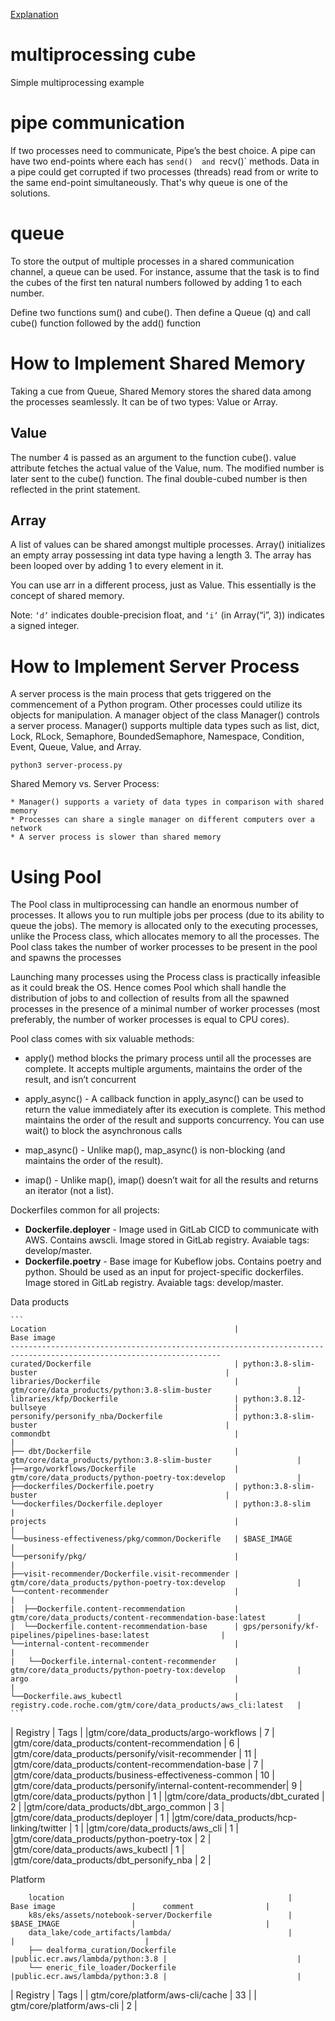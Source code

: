 [Explanation](https://medium.com/fintechexplained/advanced-python-concurrency-and-parallelism-82e378f26ced)




# multiprocessing cube
Simple multiprocessing example


# pipe communication
If two processes need to communicate, Pipe’s the best choice. A pipe can have two end-points where each has `send() 
and `recv()` methods. Data in a pipe could get corrupted if two processes (threads) read from or write to the same 
end-point simultaneously. That's why queue is one of the solutions.

# queue
To store the output of multiple processes in a shared communication channel, a queue can be used. 
For instance, assume that the task is to find the cubes of the first ten natural numbers followed by adding 1 to each number.

Define two functions sum() and cube(). Then define a Queue (q) and call cube() function followed by the add() function


# How to Implement Shared Memory
Taking a cue from Queue, Shared Memory stores the shared data among the processes seamlessly. It can be of two types: Value or Array.


## Value
The number 4 is passed as an argument to the function cube(). value attribute fetches the actual value of the Value, num. The modified number is later sent to the cube() function. The final double-cubed number is then reflected in the print statement.

## Array
A list of values can be shared amongst multiple processes. 
Array() initializes an empty array possessing int data type having a length 3. 
The array has been looped over by adding 1 to every element in it.

You can use arr in a different process, just as Value. This essentially is the concept of shared memory.

Note: `‘d’` indicates double-precision float, and `‘i’` (in Array(“i”, 3)) indicates a signed integer.




# How to Implement Server Process

A server process is the main process that gets triggered on the commencement of a Python program. Other processes could utilize its objects for manipulation. A manager object of the class Manager() controls a server process. Manager() supports multiple data types such as list, dict, Lock, RLock, Semaphore, BoundedSemaphore, Namespace, Condition, Event, Queue, Value, and Array.


```
python3 server-process.py
```

Shared Memory vs. Server Process:

    * Manager() supports a variety of data types in comparison with shared memory
    * Processes can share a single manager on different computers over a network
    * A server process is slower than shared memory


# Using Pool

The Pool class in multiprocessing can handle an enormous number of processes. It allows you to run multiple jobs per process (due to its ability to queue the jobs). The memory is allocated only to the executing processes, unlike the Process class, which allocates memory to all the processes. The Pool class takes the number of worker processes to be present in the pool and spawns the processes

Launching many processes using the Process class is practically infeasible as it could break the OS. Hence comes Pool which shall handle the distribution of jobs to and collection of results from all the spawned processes in the presence of a minimal number of worker processes (most preferably, the number of worker processes is equal to CPU cores).


Pool class comes with six valuable methods:

* apply() method blocks the primary process until all the processes are complete.
It accepts multiple arguments, maintains the order of the result, and isn’t concurrent



* apply_async() - A callback function in apply_async() can be used to return the value immediately 
after its execution is complete. This method maintains the order of the result and supports concurrency.
You can use wait() to block the asynchronous calls



* map_async() - Unlike map(), map_async() is non-blocking (and maintains the order of the result).



* imap() - Unlike map(), imap() doesn’t wait for all the results and returns an iterator (not a list).



Dockerfiles common for all projects:
- **Dockerfile.deployer** - Image used in GitLab CICD to communicate with AWS. Contains awscli. Image stored in GitLab registry. Avaiable tags: develop/master.
- **Dockerfile.poetry** - Base image for Kubeflow jobs. Contains poetry and python. Should be used as an input for project-specific dockerfiles. Image stored in GitLab registry. Avaiable tags: develop/master.


Data products


    ``` 
    Location                                          |                         Base image 
    ---------------------------------------------------------------------------------------------------------------------
    curated/Dockerfile                                | python:3.8-slim-buster                                          |
    libraries/Dockerfile                              | gtm/core/data_products/python:3.8-slim-buster                   |
    libraries/kfp/Dockerfile                          | python:3.8.12-bullseye                                          |
    personify/personify_nba/Dockerfile                | python:3.8-slim-buster                                          |
    commondbt                                         |                                                                 |
    ├── dbt/Dockerfile                                | gtm/core/data_products/python:3.8-slim-buster                   |
    ├──argo/workflows/Dockerfile                      | gtm/core/data_products/python-poetry-tox:develop                |
    ├──dockerfiles/Dockerfile.poetry                  | python:3.8-slim-buster                                          |
    └──dockerfiles/Dockerfile.deployer                | python:3.8-slim                                                 |
    projects                                          |                                                                 |
    └──business-effectiveness/pkg/common/Dockerifle   | $BASE_IMAGE                                                     |
    └──personify/pkg/                                 |                                                                 |
    ├──visit-recommender/Dockerfile.visit-recommender | gtm/core/data_products/python-poetry-tox:develop                |
    └──content-recommender                            |                                                                 |
    |  ├──Dockerfile.content-recommendation           | gtm/core/data_products/content-recommendation-base:latest       |
    |  └──Dockerfile.content-recommendation-base      | gps/personify/kf-pipelines/pipelines-base:latest                |
    └──internal-content-recommender                   |                                                                 |
    |   └──Dockerfile.internal-content-recommender    | gtm/core/data_products/python-poetry-tox:develop                |
    argo                                              |                                                                 |
    └──Dockerfile.aws_kubectl                         | registry.code.roche.com/gtm/core/data_products/aws_cli:latest   |
    ```                        





| Registry                                                    |  Tags |
|gtm/core/data_products/argo-workflows                        |  7    |
|gtm/core/data_products/content-recommendation                |  6    |
|gtm/core/data_products/personify/visit-recommender           |  11   |
|gtm/core/data_products/content-recommendation-base           |  7    |
|gtm/core/data_products/business-effectiveness-common         |  10   |
|gtm/core/data_products/personify/internal-content-recommender|  9    |
|gtm/core/data_products/python                                |  1    |
|gtm/core/data_products/dbt_curated                           |  2    |
|gtm/core/data_products/dbt_argo_common                       |  3    |
|gtm/core/data_products/deployer                              |  1    |
|gtm/core/data_products/hcp-linking/twitter                   |  1    |
|gtm/core/data_products/aws_cli                               |  1    |
|gtm/core/data_products/python-poetry-tox                     |  2    |
|gtm/core/data_products/aws_kubectl                           |  1    |
|gtm/core/data_products/dbt_personify_nba                     |  2    |




Platform

```
    location                                                  |      Base image                 |      comment                |
    k8s/eks/assets/notebook-server/Dockerfile                 |      $BASE_IMAGE                |                             |
    data_lake/code_artifacts/lambda/                          |                                 |                             |
    ├── dealforma_curation/Dockerfile                         |public.ecr.aws/lambda/python:3.8 |                             |  
    └── eneric_file_loader/Dockerfile                         |public.ecr.aws/lambda/python:3.8 |                             |
```


| Registry                         | Tags |
| gtm/core/platform/aws-cli/cache  | 33   |
| gtm/core/platform/aws-cli        | 2    |

